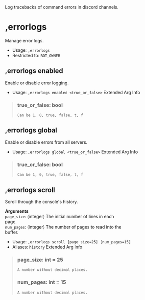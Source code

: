 Log tracebacks of command errors in discord channels.

# ,errorlogs
Manage error logs.<br/>
 - Usage: `,errorlogs`
 - Restricted to: `BOT_OWNER`
## ,errorlogs enabled
Enable or disable error logging.<br/>
 - Usage: `,errorlogs enabled <true_or_false>`
Extended Arg Info
> ### true_or_false: bool
> ```
> Can be 1, 0, true, false, t, f
> ```
## ,errorlogs global
Enable or disable errors from all servers.<br/>
 - Usage: `,errorlogs global <true_or_false>`
Extended Arg Info
> ### true_or_false: bool
> ```
> Can be 1, 0, true, false, t, f
> ```
## ,errorlogs scroll
Scroll through the console's history.<br/>

__**Arguments**__<br/>
`page_size`: (integer) The initial number of lines in each<br/>
page.<br/>
`num_pages`: (integer) The number of pages to read into the<br/>
buffer.<br/>
 - Usage: `,errorlogs scroll [page_size=25] [num_pages=15]`
 - Aliases: `history`
Extended Arg Info
> ### page_size: int = 25
> ```
> A number without decimal places.
> ```
> ### num_pages: int = 15
> ```
> A number without decimal places.
> ```
